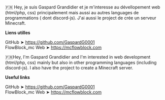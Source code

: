 🇫🇷 Hey,  je suis Gaspard Grandidier et je m'interesse au dévellopement web (html/php, css) principalement mais aussi au autres languages de programmations ( dont discord-js). J'ai aussi le project de crée un serveur Minecraft.  
  
**Liens utilles**

GitHub ➤ https://github.com/GaspardG0001  
FlowBlock_mc Web ➤ https://mcflowblock.com  
  
  
🇫🇷Hey, I'm Gaspard Grandidier and I'm interested in web development (html/php, css) mainly but also in other programming languages (including discord-js). I also have the project to create a Minecraft server.  
  
**Useful links**

GitHub ➤ https://github.com/GaspardG0001  
FlowBlock_mc Web ➤ https://mcflowblock.com
